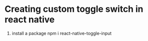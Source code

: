 # Creating custom toggle switch in react native
1. install a package npm i react-native-toggle-input